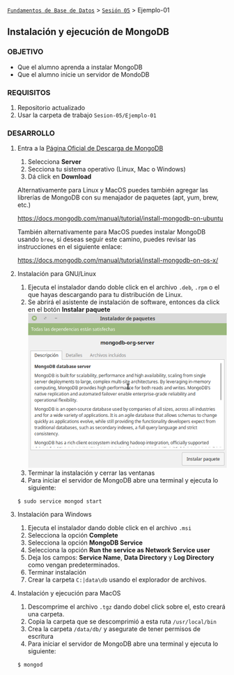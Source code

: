 [`Fundamentos de Base de Datos`](../../Readme.md) > [`Sesión 05`](../Readme.md) > Ejemplo-01
## Instalación y ejecución de MongoDB

### OBJETIVO
- Que el alumno aprenda a instalar MongoDB
- Que el alumno inicie un servidor de MondoDB

### REQUISITOS
1. Repositorio actualizado
1. Usar la carpeta de trabajo `Sesion-05/Ejemplo-01`

### DESARROLLO
1. Entra a la [Página Oficial de Descarga de MongoDB](https://www.mongodb.com/download-center/community)

   1. Selecciona __Server__
   1. Secciona tu sistema operativo (Linux, Mac o Windows)
   1. Dá click en __Download__

   Alternativamente para Linux y MacOS puedes también agregar las librerías de MongoDB con su menajador de paquetes (apt, yum, brew, etc.)

   https://docs.mongodb.com/manual/tutorial/install-mongodb-on-ubuntu

   También alternativamente para MacOS puedes instalar MongoDB usando `brew`, si deseas seguir este camino, puedes revisar las instrucciones en el siguiente enlace:

   https://docs.mongodb.com/manual/tutorial/install-mongodb-on-os-x/

1. Instalación para GNU/Linux

   1. Ejecuta el instalador dando doble click en el archivo `.deb`, `.rpm` o el que hayas descargando para tu distribución de Linux.
   1. Se abrirá el asistente de instalación de software, entonces da click en el botón __Instalar paquete__
      ![Asistente de instalación linux](assets/linux-asistente-instalacion.png)
   1. Terminar la instalación y cerrar las ventanas
   1. Para iniciar el servidor de MongoDB abre una terminal y ejecuta lo siguiente:
   ```console
   $ sudo service mongod start
   ```

1. Instalación para Windows

   1. Ejecuta el instalador dando doble click en el archivo `.msi`
   1. Selecciona la opción __Complete__
   1. Selecciona la opción __MongoDB Service__
   1. Selecciona la opción __Run the service as Network Service user__
   1. Deja los campos: __Service Name__, __Data Directory__ y __Log Directory__ como vengan predeterminados.
   1. Terminar instalación
   1. Crear la carpeta `C:|data\db` usando el explorador de archivos.

1. Instalación y ejecución para MacOS

   1. Descomprime el archivo `.tgz` dando dobel click sobre el, esto creará una carpeta.
   1. Copia la carpeta que se descomprimió a esta ruta `/usr/local/bin`
   1. Crea la carpeta `/data/db/` y asegurate de tener permisos de escritura
   1. Para iniciar el servidor de MongoDB abre una terminal y ejecuta lo siguiente:
   ```console
   $ mongod
   ```
